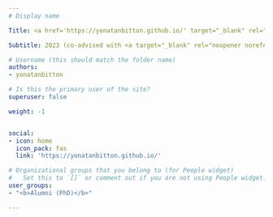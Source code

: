 ```yaml
---
# Display name

Title: <a href='https://yonatanbitton.github.io/' target="_blank" rel="noopener noreferrer">Yonatan Bitton</a>

Subtitle: 2023 (co-advised with <a target="_blank" rel="noopener noreferrer" href='https://gabrielstanovsky.github.io/'>Gabriel Stanovsky</a>) &rarr; <a target="_blank" rel="noopener noreferrer" href='https://ai.google/'>GoogleAI</a>

# Username (this should match the folder name)
authors:
- yonatanbitton

# Is this the primary user of the site?
superuser: false

weight: -1


social:
- icon: home
  icon_pack: fas
  link: 'https://yonatanbitton.github.io/'

# Organizational groups that you belong to (for People widget)
#   Set this to `[]` or comment out if you are not using People widget.
user_groups:
- "<b>Alumni (PhD)</b>"

---
```


